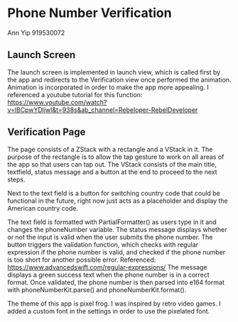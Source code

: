 # Phone Number Verification

Ann Yip 919530072

## Launch Screen

The launch screen is implemented in launch view, which is called first by the 
app and redirects to the Verification view once performed the animation. 
Animation is incorporated in order to make the app more appealing. I referenced 
a youtube tutorial for this function: 
https://www.youtube.com/watch?v=lBCpwYDljwI&t=938s&ab_channel=Rebeloper-RebelDeveloper

## Verification Page

The page consists of a ZStack with a rectangle and a VStack in it. The purpose
of the rectangle is to allow the tap gesture to work on all areas of the app so
that users can tap out. The VStack consists of the main title, textfield, status
message and a button at the end to proceed to the next steps.

Next to the text field is a button for switching country code that could be
functional in the future, right now just acts as a placeholder and display the
American country code.

The text field is formatted with PartialFormatter() as users type in it and
changes the phoneNumber variable. The status message displays whether or not the
input is valid when the user submits the phone number. The button triggers the
validation function, which checks with regular expression if the phone number is
valid, and checked if the phone number is too short for another possible error.
Referenced: https://www.advancedswift.com/regular-expressions/
The message displays a green success text when the phone number is in a correct
format. Once validated, the phone number is then parsed into e164 format with
phoneNumberKit.parse() and phoneNumberKit.format().

The theme of this app is pixel frog. I was inspired by retro video games. I
added a custom font in the settings in order to use the pixelated font.
